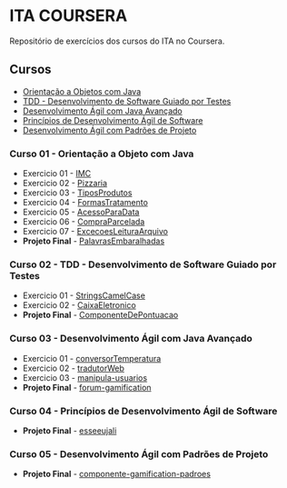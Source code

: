 # ITA COURSERA

Repositório de exercícios dos cursos do ITA no Coursera.

## Cursos
* [Orientação a Objetos com Java](https://www.coursera.org/learn/orientacao-a-objetos-com-java)
* [TDD - Desenvolvimento de Software Guiado por Testes](https://www.coursera.org/learn/tdd-desenvolvimento-de-software-guiado-por-testes)
* [Desenvolvimento Ágil com Java Avançado](https://www.coursera.org/learn/desenvolvimento-agil-com-java-avancado)
* [Princípios de Desenvolvimento Ágil de Software](https://www.coursera.org/learn/principios-de-desenvolvimento-agil-de-software)
* [Desenvolvimento Ágil com Padrões de Projeto](https://www.coursera.org/learn/desenvolvimento-agil-com-padroes-de-projeto)

### Curso 01 - Orientação a Objeto com Java
* Exercicio 01 - [IMC](./orientacao-a-objetos-com-java/IMC)
* Exercicio 02 - [Pizzaria](./orientacao-a-objetos-com-java/Pizzaria)
* Exercicio 03 - [TiposProdutos](./orientacao-a-objetos-com-java/TiposProdutos)
* Exercicio 04 - [FormasTratamento](./orientacao-a-objetos-com-java/FormasTratamento)
* Exercicio 05 - [AcessoParaData](./orientacao-a-objetos-com-java/AcessoParaData)
* Exercicio 06 - [CompraParcelada](./orientacao-a-objetos-com-java/CompraParcelada)
* Exercicio 07 - [ExcecoesLeituraArquivo](./orientacao-a-objetos-com-java/ExcecoesLeituraArquivo)
* **Projeto Final** - [PalavrasEmbaralhadas](./orientacao-a-objetos-com-java/PalavrasEmbaralhadas)

### Curso 02 - TDD - Desenvolvimento de Software Guiado por Testes
* Exercicio 01 - [StringsCamelCase](./tdd-desenvolvimento-de-softwares-guiado-por-testes/StringsCamelCase)
* Exercicio 02 - [CaixaEletronico](./tdd-desenvolvimento-de-softwares-guiado-por-testes/CaixaEletronico)
* **Projeto Final** - [ComponenteDePontuacao](./tdd-desenvolvimento-de-softwares-guiado-por-testes/ComponenteDePontuacao)

### Curso 03 - Desenvolvimento Ágil com Java Avançado
* Exercicio 01 - [conversorTemperatura](./desenvolvimento-agil-com-java-avancado/conversorTemperatura)
* Exercicio 02 - [tradutorWeb](./desenvolvimento-agil-com-java-avancado/tradutorWeb)
* Exercicio 03 - [manipula-usuarios](./desenvolvimento-agil-com-java-avancado/manipula)
* **Projeto Final** - [forum-gamification](./desenvolvimento-agil-com-java-avancado/forum-gamification)

### Curso 04 - Princípios de Desenvolvimento Ágil de Software
* **Projeto Final** - [esseeujali](./principios-de-desenvolvimento-agil-de-software/esseeujali)

### Curso 05 - Desenvolvimento Ágil com Padrões de Projeto
* **Projeto Final** - [componente-gamification-padroes](./desenvolvimento-agil-com-padroes-de-projeto/componente-gamification-padroes)
